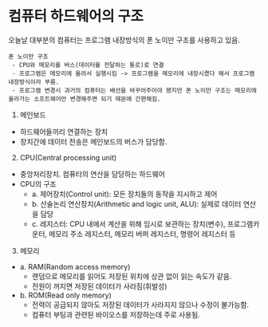 # 컴퓨터 하드웨어의 구조

오늘날 대부분의 컴퓨터는 프로그램 내장방식의 폰 노이만 구조를 사용하고 있음.

```
폰 노이만 구조
 - CPU와 메모리를 버스(데이터를 전달하는 통로)로 연결
 - 프로그램은 메모리에 올려서 실행시킴 -> 프로그램을 메모리에 내장시켰다 해서 프로그램 내장방식이라 부름.
 - 프로그램 변경시 과거의 컴퓨터는 배선을 바꾸어주어야 했지만 폰 노이만 구조는 메모리에 올라가는 소프트웨어만 변경해주면 되기 때문에 간편해짐.
```

1. 메인보드
 - 하드웨어들끼리 연결하는 장치
 - 장치간에 데이터 전송은 메인보드의 버스가 담당함.

2. CPU(Central processing unit)
 - 중앙처리장치. 컴퓨터의 연산을 담당하는 하드웨어
 - CPU의 구조
   - a. 제어장치(Control unit): 모든 장치들의 동작을 지시하고 제어
   - b. 산술논리 연산장치(Arithmetic and logic unit, ALU): 실제로 데이터 연산을 담당
   - c. 레지스터: CPU 내에서 계산을 위해 임시로 보관하는 장치(변수), 프로그램카운터, 메모리 주소 레지스터, 메모리 버퍼 레지스터, 명령어 레지스터 등
 
3. 메모리
 - a. RAM(Random access memory)
   - 랜덤으로 메모리를 읽어도 저장된 위치에 상관 없이 읽는 속도가 같음.
   - 전원이 꺼지면 저장된 데이터가 사라짐(휘발성)
 - b. ROM(Read only memory)
   - 전력이 공급되지 않아도 저장된 데이터가 사라지지 않으나 수정이 불가능함.
   - 컴퓨터 부팅과 관련된 바이오스를 저장하는데 주로 사용됨.